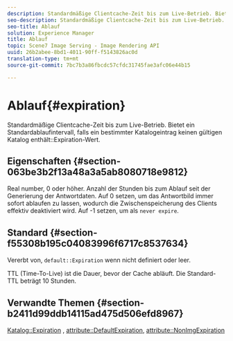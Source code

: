 ```yaml
---
description: Standardmäßige Clientcache-Zeit bis zum Live-Betrieb. Bietet ein Standard-Ablaufintervall, falls ein bestimmter Katalogeintrag keinen gültigen Katalogablaufwert enthält.
seo-description: Standardmäßige Clientcache-Zeit bis zum Live-Betrieb. Bietet ein Standard-Ablaufintervall, falls ein bestimmter Katalogeintrag keinen gültigen Katalogablaufwert enthält.
seo-title: Ablauf
solution: Experience Manager
title: Ablauf
topic: Scene7 Image Serving - Image Rendering API
uuid: 26b2abee-8bd1-4011-90ff-f5143826ac0d
translation-type: tm+mt
source-git-commit: 7bc7b3a86fbcdc57cfdc31745fae3afc06e44b15

---
```



# Ablauf{#expiration}

Standardmäßige Clientcache-Zeit bis zum Live-Betrieb. Bietet ein Standardablaufintervall, falls ein bestimmter Katalogeintrag keinen gültigen Katalog enthält::Expiration-Wert.

## Eigenschaften {#section-063be3b2f13a48a3a5ab8080718e9812}

Real number, 0 oder höher. Anzahl der Stunden bis zum Ablauf seit der Generierung der Antwortdaten. Auf 0 setzen, um das Antwortbild immer sofort ablaufen zu lassen, wodurch die Zwischenspeicherung des Clients effektiv deaktiviert wird. Auf -1 setzen, um als `never expire`.

## Standard {#section-f55308b195c04083996f6717c8537634}

Vererbt von, `default::Expiration` wenn nicht definiert oder leer.

TTL (Time-To-Live) ist die Dauer, bevor der Cache abläuft. Die Standard-TTL beträgt 10 Stunden.

## Verwandte Themen {#section-b2411d99ddb14115ad475d506efd8967}

[Katalog::Expiration](../../../../../is-api/image-catalog/image-serving-api-ref/c-image-catalog-reference/c-image-svg-data-reference/c-image-data-reference/r-expiration-cat.md#reference-a7afd668ecbb4d2da65d86259aa6a28a) , [attribute::DefaultExpiration](../../../../../is-api/image-catalog/image-serving-api-ref/c-image-catalog-reference/c-attributes-reference/r-defaultexpiration.md#reference-0526166fab654fceb243b75d1ea4f0cf), [attribute::NonImgExpiration](../../../../../is-api/image-catalog/image-serving-api-ref/c-image-catalog-reference/c-attributes-reference/r-nonimgexpiration.md#reference-a8066cd0d24b4ea98100ade4821f1f9d)
